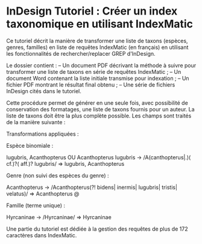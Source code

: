 # InDesign Tutoriel : Créer un index taxonomique en utilisant IndexMatic
Ce tutoriel décrit la manière de transformer une liste de taxons (espèces, genres, familles) en liste de requêtes IndexMatic (en français) en utilisant les fonctionnalités de rechercher/replacer GREP d'InDesign.

Le dossier contient :
– Un document PDF décrivant la méthode à suivre pour transformer une liste de taxons en série de requêtes IndexMatic ;
– Un document Word contenant la liste initiale transmise pour indexation ;
– Un fichier PDF montrant le résultat final obtenu ;
– Une série de fichiers InDesign cités dans le tutoriel.

Cette procédure permet de générer en une seule fois, avec possibilité de conservation des formatages, une liste de taxons fournis pour un auteur. La liste de taxons doit être la plus complète possible. Les champs sont traités de la manière suivante :

Transformations appliquées :

Espèce binomiale :

lugubris, Acanthopterus OU Acanthopterus lugubris
-> 
/A(canthopterus|\.)( cf\.)?( aff\.)? lugubris/ => lugubris, Acanthopterus

Genre (non suivi des espèces du genre) :

Acanthopterus
->
/Acanthopterus(?! bidens| inermis| lugubris| tristis| velatus)/ => Acanthopterus @

Famille (terme unique) :

Hyrcaninae
->
/Hyrcaninae/ => Hyrcaninae

Une partie du tutoriel est dédiée à la gestion des requêtes de plus de 172 caractères dans IndexMatic.
